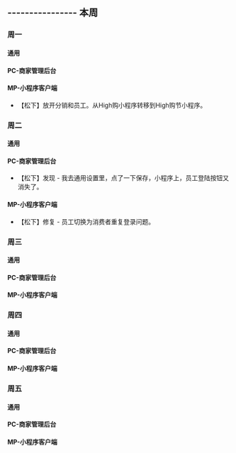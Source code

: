 ## ---------------- 本周

### 周一
#### 通用
#### PC-商家管理后台
#### MP-小程序客户端
* 【松下】放开分销和员工。从High购小程序转移到High购节小程序。

### 周二
#### 通用
#### PC-商家管理后台
* 【松下】发现 - 我去通用设置里，点了一下保存，小程序上，员工登陆按钮又消失了。
#### MP-小程序客户端
* 【松下】修复 - 员工切换为消费者重复登录问题。

### 周三
#### 通用
#### PC-商家管理后台
#### MP-小程序客户端

### 周四
#### 通用
#### PC-商家管理后台
#### MP-小程序客户端

### 周五
#### 通用
#### PC-商家管理后台
#### MP-小程序客户端
